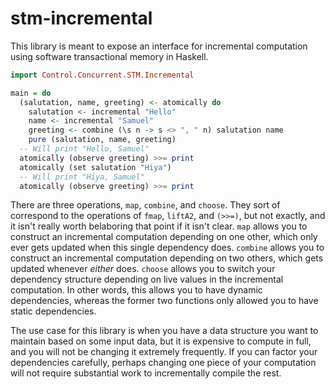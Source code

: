 # stm-incremental

This library is meant to expose an interface for incremental computation
using software transactional memory in Haskell.

```haskell
import Control.Concurrent.STM.Incremental

main = do
  (salutation, name, greeting) <- atomically do
    salutation <- incremental "Hello"
    name <- incremental "Samuel"
    greeting <- combine (\s n -> s <> ", " n) salutation name
    pure (salutation, name, greeting)
  -- Will print "Hello, Samuel"
  atomically (observe greeting) >>= print
  atomically (set salutation "Hiya")
  -- Will print "Hiya, Samuel"
  atomically (observe greeting) >>= print
```

There are three operations, `map`, `combine`, and `choose`. They sort of
correspond to the operations of `fmap`, `liftA2`, and `(>>=)`, but not exactly,
and it isn't really worth belaboring that point if it isn't clear. `map` allows
you to construct an incremental computation depending on one other, which only
ever gets updated when this single dependency does. `combine` allows you to
construct an incremental computation depending on two others, which gets updated
whenever _either_ does. `choose` allows you to switch your dependency structure
depending on live values in the incremental computation. In other words, this
allows you to have dynamic dependencies, whereas the former two functions only
allowed you to have static dependencies.

The use case for this library is when you have a data structure you want to
maintain based on some input data, but it is expensive to compute in full, and
you will not be changing it extremely frequently. If you can factor your
dependencies carefully, perhaps changing one piece of your computation will
not require substantial work to incrementally compile the rest.
